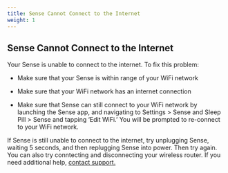 ```yaml
---
title: Sense Cannot Connect to the Internet
weight: 1
---
```


## Sense Cannot Connect to the Internet


Your Sense is unable to connect to the internet. To fix this problem:

- Make sure that your Sense is within range of your WiFi network

- Make sure that your WiFi network has an internet connection

- Make sure that Sense can still connect to your WiFi network by launching the Sense app, and navigating to Settings > Sense and Sleep Pill > Sense and tapping ‘Edit WiFi.’ You will be prompted to re-connect to your WiFi network.

If Sense is still unable to connect to the internet, try unplugging Sense, waiting 5 seconds, and then replugging Sense into power. Then try again. You can also try conntecting and disconnecting your wireless router. If you need additional help, [contact support.](https://support.hello.is/hc/en-us/requests/new)